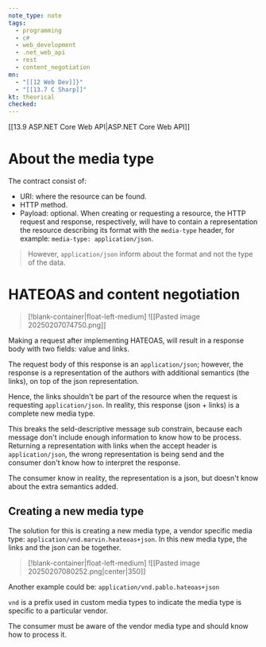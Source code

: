 ```yaml
---
note_type: note
tags:
  - programming
  - c#
  - web_development
  - .net_web_api
  - rest
  - content_negotiation
mn:
  - "[[12 Web Dev]]}"
  - "[[13.7 C Sharp]]"
kt: theorical
checked:
---
```

[[13.9 ASP.NET Core Web API|ASP.NET Core Web API]]

# About the media type
The contract consist of:
- URI: where the resource can be found.
- HTTP method. 
- Payload: optional. When creating or requesting a resource, the HTTP request and response, respectively, will have to contain a representation the resource describing its format with the `media-type` header, for example: `media-type: application/json`.

>However, `application/json` inform about the format and not the type of the data.

# HATEOAS and content negotiation
>[!blank-container|float-left-medium]
>![[Pasted image 20250207074750.png]]

Making a request after implementing HATEOAS, will result in a response body with two fields: value and links.

The request body of this response is an `application/json`; however, the response is a representation of the authors with additional semantics (the links), on top of the json representation. 

Hence, the links shouldn't be part of the resource when the request is requesting `application/json`.  In reality, this response (json + links) is a complete new media type. 

This breaks the seld-descriptive message sub constrain, because each message don't include enough information to know how to be process. Returning a representation with links when the accept header is `application/json`, the wrong representation is being send and the consumer don't know how to interpret the response. 

The consumer know in reality, the representation is a json, but doesn't know about the extra semantics added.
## Creating a new media type
The solution for this is creating a new media type, a vendor specific media type: `application/vnd.marvin.heateoas+json`. In this new media type, the links and the json can be together. 

>[!blank-container|float-left-medium]
>![[Pasted image 20250207080252.png|center|350]]

Another example could be:
`application/vnd.pablo.hateoas+json`

`vnd` is a prefix used in custom media types to indicate the media type is specific to a particular vendor. 


The consumer must be aware of the vendor media type and should know how to process it.

